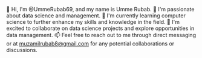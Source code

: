 👋 Hi, I'm @UmmeRubab69, and my name is Umme Rubab.
👀 I'm passionate about data science and management.
🌱 I'm currently learning computer science to further enhance my skills and knowledge in the field.
💞️ I'm excited to collaborate on data science projects and explore opportunities in data management.
📫 Feel free to reach out to me through direct messaging or at muzamilrubab8@gmail.com for any potential collaborations or discussions.

<!---
UmmeRubab69/UmmeRubab69 is a ✨ special ✨ repository because its `README.md` (this file) appears on your GitHub profile.
You can click the Preview link to take a look at your changes.
--->
